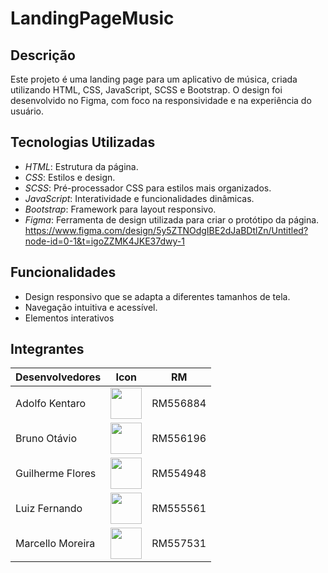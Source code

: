 # LandingPageMusic

## Descrição

Este projeto é uma landing page para um aplicativo de música, criada utilizando HTML, CSS, JavaScript, SCSS e Bootstrap. O design foi desenvolvido no Figma, com foco na responsividade e na experiência do usuário.

## Tecnologias Utilizadas

- *HTML*: Estrutura da página.
- *CSS*: Estilos e design.
- *SCSS*: Pré-processador CSS para estilos mais organizados.
- *JavaScript*: Interatividade e funcionalidades dinâmicas.
- *Bootstrap*: Framework para layout responsivo.
- *Figma*: Ferramenta de design utilizada para criar o protótipo da página.
https://www.figma.com/design/5y5ZTNOdgIBE2dJaBDtlZn/Untitled?node-id=0-1&t=igoZZMK4JKE37dwy-1

## Funcionalidades

- Design responsivo que se adapta a diferentes tamanhos de tela.
- Navegação intuitiva e acessível.
- Elementos interativos

<h2>Integrantes</h2>
<table>
  <thead>
    <tr>
      <th>Desenvolvedores</th> 
      <th>Icon</th>
      <th>RM</th>
    </tr>
  </thead>
  <tbody>
    <tr>
      <td>Adolfo Kentaro</td>
      <td>
        <a href="https://github.com/MarcelloFMoreira">
          <img src="https://avatars.githubusercontent.com/u/125566679?v=4" height="50" style="max-width: 100%;">
        </a>
      </td>
      <td>RM556884</td>
    </tr>
    <tr>
      <td>Bruno Otávio</td>
      <td>
        <a href="https://github.com/MarcelloFMoreira">
          <img src="https://avatars.githubusercontent.com/u/162759544?v=4" height="50" style="max-width: 100%;">
        </a>
      </td>
      <td>RM556196</td>
    </tr>
    <tr>
      <td>Guilherme Flores</td>
      <td>
        <a href="https://github.com/MarcelloFMoreira">
          <img src="https://avatars.githubusercontent.com/u/111022630?v=4" height="50" style="max-width: 100%;">
        </a>
      </td>
      <td>RM554948</td>
    </tr>
    <tr>
      <td>Luiz Fernando</td>
      <td>
        <a href="https://github.com/MarcelloFMoreira">
          <img src="https://avatars.githubusercontent.com/u/84513178?v=4" height="50" style="max-width: 100%;">
        </a>
      </td>
      <td>RM555561</td>
    </tr>
    <tr>
      <td>Marcello Moreira</td>
      <td>
        <a href="https://github.com/MarcelloFMoreira">
          <img src="https://avatars.githubusercontent.com/u/161846509?v=4" height="50" style="max-width: 100%;">
        </a>
      </td>
      <td>RM557531</td>
    </tr>
  </tbody>
</table>

